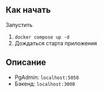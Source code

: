 ## Как начать
Запустить
1. `docker compose up -d`
2. Дождаться старта приложения

## Описание
* PgAdmin: `localhost:5050`
* Бэкенд: `localhost:3000`